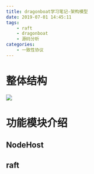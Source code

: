 ```yaml
---
title: dragonboat学习笔记-架构模型
date: 2019-07-01 14:45:11
tags:
	- raft
	- dragonboat
	- 源码分析
categories:
	- 一致性协议
---
```


# 整体结构

![](dragonboat-study-1/dragonboat.png)



# 功能模块介绍

## NodeHost

## raft

##